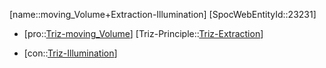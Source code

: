 ﻿---
type: TrizContradiction
aliases:
- moving_Volume+Extraction-Illumination
license: CC BY-SA 4.0
copyright: https://github.com/SpocWeb
IsDeleted: false
IsReadOnly: false
Confidential: public
tags: 
- Triz/Contradiction
---
[name::moving_Volume+Extraction-Illumination]
[SpocWebEntityId::23231]
+ [pro::[Triz-moving_Volume](tech/Triz/Parameter/Triz-moving_Volume.md)]
[Triz-Principle::[Triz-Extraction](tech/Triz/Principle/Triz-Extraction.md)]
- [con::[Triz-Illumination](tech/Triz/Parameter/Triz-Illumination.md)]

